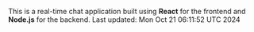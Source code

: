 This is a real-time chat application built using **React** for the frontend and **Node.js** for the backend.
Last updated: Mon Oct 21 06:11:52 UTC 2024
